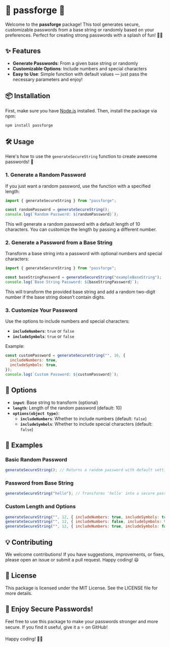# 🎉 passforge 🚀

Welcome to the **passforge** package! This tool generates secure, customizable passwords from a base string or randomly based on your preferences. Perfect for creating strong passwords with a splash of fun! 🎨🔐

## ✨ Features

- **Generate Passwords**: From a given base string or randomly
- **Customizable Options**: Include numbers and special characters
- **Easy to Use**: Simple function with default values — just pass the necessary parameters and enjoy!

## 📦 Installation

First, make sure you have [Node.js](https://nodejs.org/) installed. Then, install the package via npm:

```bash
npm install passforge
```

## 🛠️ Usage

Here's how to use the `generateSecureString` function to create awesome passwords! 💪

### 1. Generate a Random Password

If you just want a random password, use the function with a specified length:

```javascript
import { generateSecureString } from "passforge";

const randomPassword = generateSecureString();
console.log(`Random Password: ${randomPassword}`);
```

This will generate a random password with a default length of 10 characters. You can customize the length by passing a different number.

### 2. Generate a Password from a Base String

Transform a base string into a password with optional numbers and special characters:

```javascript
import { generateSecureString } from "passforge";

const baseStringPassword = generateSecureString("exampleBaseString");
console.log(`Base String Password: ${baseStringPassword}`);
```

This will transform the provided base string and add a random two-digit number if the base string doesn’t contain digits.

### 3. Customize Your Password

Use the options to include numbers and special characters:

- **`includeNumbers`**: `true` or `false`
- **`includeSymbols`**: `true` or `false`

Example:

```javascript
const customPassword = generateSecureString("", 16, {
  includeNumbers: true,
  includeSymbols: true,
});
console.log(`Custom Password: ${customPassword}`);
```

## 🔧 Options

- **`input`**: Base string to transform (optional)
- **`length`**: Length of the random password (default: 10)
- **`options(object type)`**:
  - **`includeNumbers`**: Whether to include numbers (default: `false`)
  - **`includeSymbols`**: Whether to include special characters (default: `false`)

## 🧩 Examples

### Basic Random Password

```javascript
generateSecureString(); // Returns a random password with default settings
```

### Password from Base String

```javascript
generateSecureString("hello"); // Transforms 'hello' into a secure password
```

### Custom Length and Options

```javascript
generateSecureString("", 12, { includeNumbers: true, includeSymbols: true });
generateSecureString("", 12, { includeNumbers: false, includeSymbols: true });
generateSecureString("", 12, { includeNumbers: true, includeSymbols: false });
```

## 💡 Contributing

We welcome contributions! If you have suggestions, improvements, or fixes, please open an issue or submit a pull request. Happy coding! 😃

## 📜 License

This package is licensed under the MIT License. See the LICENSE file for more details.

## 🎉 Enjoy Secure Passwords!

Feel free to use this package to make your passwords stronger and more secure. If you find it useful, give it a ⭐ on GitHub!

Happy coding! 🎊🚀
